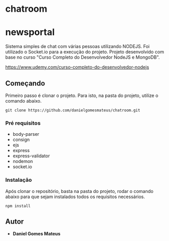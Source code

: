 # chatroom



# newsportal

Sistema simples de chat com várias pessoas utilizando NODEJS. Foi utilizado o Socket.io para a execução do projeto. Projeto desenvolvido com base no curso "Curso Completo do Desenvolvedor NodeJS e MongoDB".

https://www.udemy.com/curso-completo-do-desenvolvedor-nodejs

## Começando

Primeiro passo é clonar o projeto. Para isto, na pasta do projeto, utilize o comando abaixo.

```
git clone https://github.com/danielgomesmateus/chatroom.git
```

### Pré requisitos

- body-parser
- consign
- ejs
- express
- express-validator
- nodemon
- socket.io

### Instalação

Após clonar o repositório, basta na pasta do projeto, rodar o comando abaixo para que sejam instalados
todos os requisitos necessários.

```
npm install
```

## Autor

* **Daniel Gomes Mateus**
